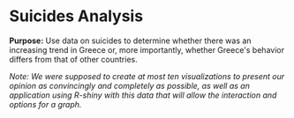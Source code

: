# Suicides Analysis

**Purpose:** Use data on suicides to determine whether there was an increasing trend in Greece or, more importantly, whether Greece's behavior differs from that of other countries. 

*Note: We were supposed to create at most ten visualizations to present our opinion as convincingly and completely as possible, as well as an application using R-shiny with this data that will allow the interaction and options for a graph.*
